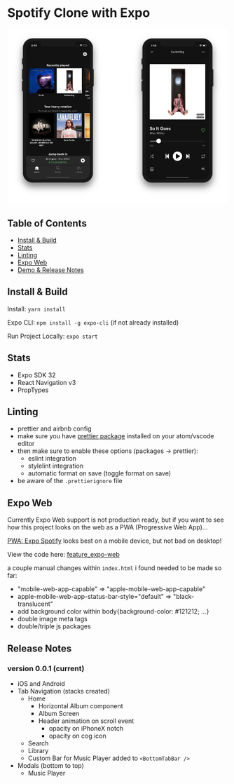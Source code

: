 # Spotify Clone with Expo

<p align="center">
  <img src="screenshots/screenshare-2.jpg?raw=true" />
</p>

## Table of Contents

- [Install & Build](#install--build)
- [Stats](#stats)
- [Linting](#linting)
- [Expo Web](#expo-web)
- [Demo & Release Notes](#release-notes)

## Install & Build

Install: `yarn install`

Expo CLI: `npm install -g expo-cli` (if not already installed)

Run Project Locally: `expo start`

## Stats

- Expo SDK 32
- React Navigation v3
- PropTypes

## Linting

- prettier and airbnb config
- make sure you have [prettier package](https://atom.io/packages/prettier-atom) installed on your atom/vscode editor
- then make sure to enable these options (packages → prettier):
  - eslint integration
  - stylelint integration
  - automatic format on save (toggle format on save)
- be aware of the `.prettierignore` file

## Expo Web

Currently Expo Web support is not production ready, but if you want to see how this project looks on the web as a PWA (Progressive Web App)...

[PWA: Expo Spotify](https://expo-spotify.calebnance.now.sh) looks best on a mobile device, but not bad on desktop!

View the code here: [feature_expo-web](https://github.com/calebnance/expo-spotify/tree/feature_expo-web)

a couple manual changes within `index.html` i found needed to be made so far:
- "mobile-web-app-capable" => "apple-mobile-web-app-capable"
- apple-mobile-web-app-status-bar-style="default" => "black-translucent"
- add background color within body{background-color: #121212; ...}
- double image meta tags
- double/triple js packages

## Release Notes

### version 0.0.1 (current)

- iOS and Android
- Tab Navigation (stacks created)
  - Home
    - Horizontal Album component
    - Album Screen
    - Header animation on scroll event
      - opacity on iPhoneX notch
      - opacity on cog icon
  - Search
  - Library
  - Custom Bar for Music Player added to `<BottomTabBar />`
- Modals (bottom to top)
  - Music Player

